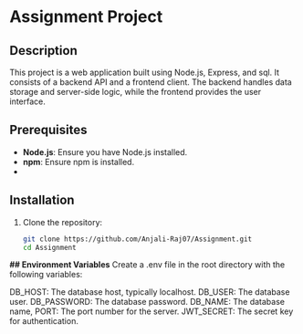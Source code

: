 # Assignment Project

## Description
This project is a web application built using Node.js, Express, and sql. 
It consists of a backend API and a frontend client. The backend handles data storage and server-side logic, while the frontend provides the user interface.

## Prerequisites
- **Node.js**: Ensure you have Node.js installed.
- **npm**: Ensure npm is installed.
- 
## Installation

1. Clone the repository:
   ```bash
   git clone https://github.com/Anjali-Raj07/Assignment.git
   cd Assignment
   
**## Environment Variables**
Create a .env file in the root directory with the following variables:

DB_HOST: The database host, typically localhost.
DB_USER: The database user.
DB_PASSWORD: The database password.
DB_NAME: The database name, 
PORT: The port number for the server.
JWT_SECRET: The secret key for authentication.
